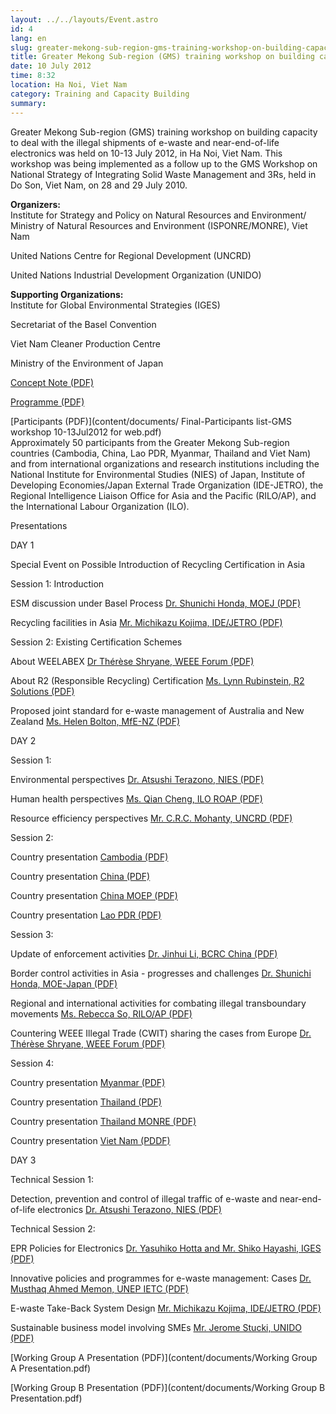 ```yaml
---
layout: ../../layouts/Event.astro
id: 4
lang: en
slug: greater-mekong-sub-region-gms-training-workshop-on-building-capacity-to-deal-with-the-illegal-shipment-e77f
title: Greater Mekong Sub-region (GMS) training workshop on building capacity to deal with the illegal shipments of e-waste and near-end-of-life electronics
date: 10 July 2012
time: 8:32
location: Ha Noi, Viet Nam
category: Training and Capacity Building
summary: 
---
```

Greater Mekong Sub-region (GMS) training workshop on building capacity to deal with the illegal shipments of e-waste and near-end-of-life electronics was held on 10-13 July 2012, in Ha Noi, Viet Nam. This workshop was being implemented as a follow up to the GMS Workshop on National Strategy of Integrating Solid Waste Management and 3Rs, held in Do Son, Viet Nam, on 28 and 29 July 2010.  
   
**Organizers:**   
Institute for Strategy and Policy on Natural Resources and Environment/ Ministry of Natural Resources and Environment (ISPONRE/MONRE), Viet Nam   
United Nations Centre for Regional Development (UNCRD)   
United Nations Industrial Development Organization (UNIDO)  
   
**Supporting Organizations:**   
Institute for Global Environmental Strategies (IGES)   
Secretariat of the Basel Convention   
Viet Nam Cleaner Production Centre   
Ministry of the Environment of Japan  
   
 [Concept Note (PDF)](content/documents/Programme-GMS-Ewaste-Workshop_3July2012-Final.pdf)    
   
 [Programme (PDF)](content/documents/Concept-Note-GMS-EwasteTraining-VietNam-11May2012.pdf)    
   
 [Participants (PDF)](content/documents/ Final-Participants list-GMS workshop 10-13Jul2012 for web.pdf)    
Approximately 50 participants from the Greater Mekong Sub-region countries (Cambodia, China, Lao PDR, Myanmar, Thailand and Viet Nam) and from international organizations and research institutions including the National Institute for Environmental Studies (NIES) of Japan, Institute of Developing Economies/Japan External Trade Organization (IDE-JETRO), the Regional Intelligence Liaison Office for Asia and the Pacific (RILO/AP), and the International Labour Organization (ILO).   
   
Presentations  
   
DAY 1   
Special Event on Possible Introduction of Recycling Certification in Asia  
Session 1: Introduction   
ESM discussion under Basel Process  [Dr. Shunichi Honda, MOEJ (PDF)](content/documents/Day1_Session1_Honda.pdf)    
   
Recycling facilities in Asia  [Mr. Michikazu Kojima, IDE/JETRO (PDF)](content/documents/Day1_Session1_Kojima.pdf)    
   
Session 2: Existing Certification Schemes  
About WEELABEX  [Dr Thérèse Shryane, WEEE Forum (PDF)](content/documents/Day1_Session2_Shryane.pdf)    
   
About R2 (Responsible Recycling) Certification  [Ms. Lynn Rubinstein, R2 Solutions (PDF)](content/documents/Day1_Session2_Rubinstein.pdf)    
   
Proposed joint standard for e-waste management of Australia and New Zealand  [Ms. Helen Bolton, MfE-NZ (PDF)](content/documents/Day1_Session2_Bolton.pdf)    
   
   
DAY 2   
Session 1:  
Environmental perspectives  [Dr. Atsushi Terazono, NIES (PDF)](content/documents/Day2_Session1_Terazono.pdf)    
   
Human health perspectives  [Ms. Qian Cheng, ILO ROAP (PDF)](content/documents/Day2_Session1_Cheng.pdf)    
   
Resource efficiency perspectives  [Mr. C.R.C. Mohanty, UNCRD (PDF)](content/documents/Day2_session1_Mohanty.pdf)    
   
Session 2:  
Country presentation  [Cambodia (PDF)](content/documents/Day2_Session2_Cambodia.pdf)    
   
Country presentation  [China (PDF)](content/documents/Day2_Session2_China2.pdf)    
   
Country presentation  [China MOEP (PDF)](content/documents/Day2_Session2_China.pdf)    
   
Country presentation  [Lao PDR (PDF)](content/documents/Day2_Session2_Lao.pdf)    
   
Session 3:  
Update of enforcement activities  [Dr. Jinhui Li, BCRC China (PDF)](content/documents/Day2_Session3_Li.pdf)    
   
Border control activities in Asia - progresses and challenges  [Dr. Shunichi Honda, MOE-Japan (PDF)](content/documents/Day2_Session3_Honda.pdf)    
   
Regional and international activities for combating illegal transboundary movements  [Ms. Rebecca So, RILO/AP (PDF)](content/documents/Day2_Session3_So.pdf)    
   
Countering WEEE Illegal Trade (CWIT) sharing the cases from Europe  [Dr. Thérèse Shryane, WEEE Forum (PDF)](content/documents/Day2_Session3_Shryane.pdf)    
   
Session 4:  
Country presentation  [Myanmar (PDF)](content/documents/Day2_Session4_Myanmar.pdf)    
   
Country presentation  [Thailand (PDF)](content/documents/Day2_Session3_Shryane.pdf)    
   
Country presentation  [Thailand MONRE (PDF)](content/documents/Day2_Session4_Thai1.pdf)    
   
Country presentation  [Viet Nam (PDDF)](content/documents/Day2_session4_VietNam.pdf)    
   
   
DAY 3   
Technical Session 1:  
Detection, prevention and control of illegal traffic of e-waste and near-end-of-life electronics  [Dr. Atsushi Terazono, NIES (PDF)](content/documents/Day3_Technical_Session1_Terazono.pdf)    
   
Technical Session 2:  
EPR Policies for Electronics  [Dr. Yasuhiko Hotta and Mr. Shiko Hayashi, IGES (PDF)](content/documents/Day3_TechnicalSession2_Hotta&Hayashi.pdf)    
   
Innovative policies and programmes for e-waste management: Cases  [Dr. Musthaq Ahmed Memon, UNEP IETC (PDF)](content/documents/223Day3_TechnicalSession2_Memon.pdf)    
   
E-waste Take-Back System Design  [Mr. Michikazu Kojima, IDE/JETRO (PDF)](content/documents/Day3_TechnicalSession2_Kojima.pdf)    
   
Sustainable business model involving SMEs  [Mr. Jerome Stucki, UNIDO (PDF)](content/documents/Day3_TechnicalSession2_Stucki.pdf)    
   
   
 [Working Group A Presentation (PDF)](content/documents/Working Group A Presentation.pdf)    
   
 [Working Group B Presentation (PDF)](content/documents/Working Group B Presentation.pdf)    

